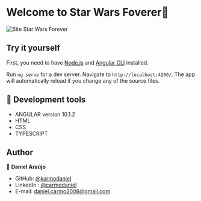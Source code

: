 # Welcome to Star Wars Foverer👋

<img alt="Site Star Wars Forever" src="src/assets/git-hub/star-wars-site.gif">

</br>

## Try it yourself


First, you need to have [Node.js]('https://nodejs.org/') and [Angular CLI](https://github.com/angular/angular-cli) installed.

Run `ng serve` for a dev server. Navigate to `http://localhost:4200/`. The app will automatically reload if you change any of the source files.

## 🚀 Development tools 

- ANGULAR version 10.1.2
- HTML
- CSS
- TYPESCRIPT

 ## Author

👤 **Daniel Araújo**

- GitHub: [@karmodaniel](https://github.com/karmodaniel)
- LinkedIn : [@carmodaniel](https://www.linkedin.com/in/carmodaniel/)
- E-mail: daniel.carmo2008@gmail.com
